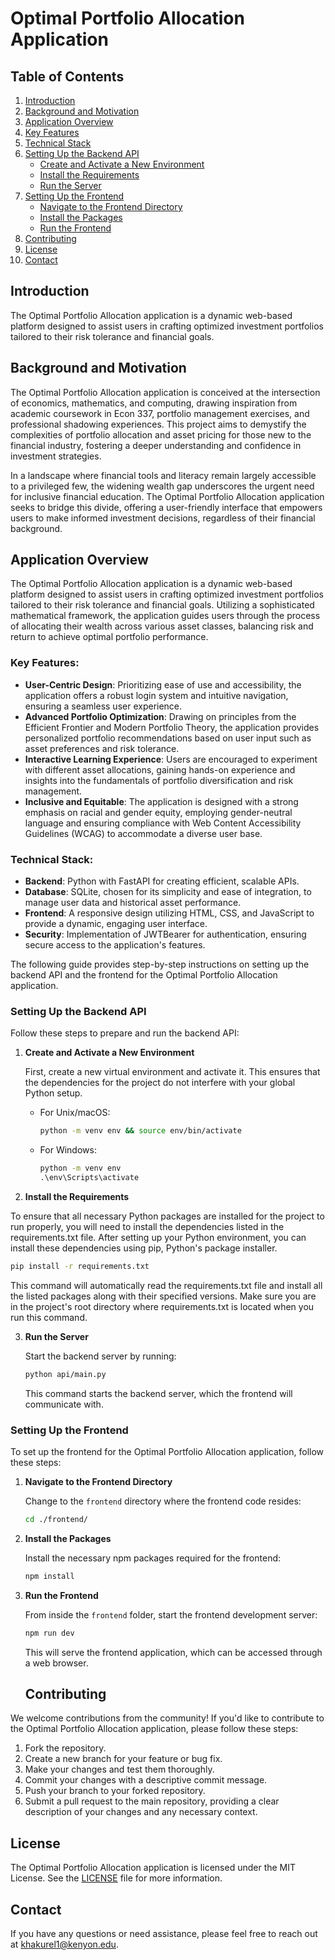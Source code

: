 # Optimal Portfolio Allocation Application

## Table of Contents

1. [Introduction](#introduction)
2. [Background and Motivation](#background-and-motivation)
3. [Application Overview](#application-overview)
4. [Key Features](#key-features)
5. [Technical Stack](#technical-stack)
6. [Setting Up the Backend API](#setting-up-the-backend-api)
   - [Create and Activate a New Environment](#create-and-activate-a-new-environment)
   - [Install the Requirements](#install-the-requirements)
   - [Run the Server](#run-the-server)
7. [Setting Up the Frontend](#setting-up-the-frontend)
   - [Navigate to the Frontend Directory](#navigate-to-the-frontend-directory)
   - [Install the Packages](#install-the-packages)
   - [Run the Frontend](#run-the-frontend)
8. [Contributing](#contributing)
9. [License](#license)
10. [Contact](#contact)

## Introduction

The Optimal Portfolio Allocation application is a dynamic web-based platform designed to assist users in crafting optimized investment portfolios tailored to their risk tolerance and financial goals.

## Background and Motivation

The Optimal Portfolio Allocation application is conceived at the intersection of economics, mathematics, and computing, drawing inspiration from academic coursework in Econ 337, portfolio management exercises, and professional shadowing experiences. This project aims to demystify the complexities of portfolio allocation and asset pricing for those new to the financial industry, fostering a deeper understanding and confidence in investment strategies.

In a landscape where financial tools and literacy remain largely accessible to a privileged few, the widening wealth gap underscores the urgent need for inclusive financial education. The Optimal Portfolio Allocation application seeks to bridge this divide, offering a user-friendly interface that empowers users to make informed investment decisions, regardless of their financial background.

## Application Overview

The Optimal Portfolio Allocation application is a dynamic web-based platform designed to assist users in crafting optimized investment portfolios tailored to their risk tolerance and financial goals. Utilizing a sophisticated mathematical framework, the application guides users through the process of allocating their wealth across various asset classes, balancing risk and return to achieve optimal portfolio performance.

### Key Features:

- **User-Centric Design**: Prioritizing ease of use and accessibility, the application offers a robust login system and intuitive navigation, ensuring a seamless user experience.
- **Advanced Portfolio Optimization**: Drawing on principles from the Efficient Frontier and Modern Portfolio Theory, the application provides personalized portfolio recommendations based on user input such as asset preferences and risk tolerance.
- **Interactive Learning Experience**: Users are encouraged to experiment with different asset allocations, gaining hands-on experience and insights into the fundamentals of portfolio diversification and risk management.
- **Inclusive and Equitable**: The application is designed with a strong emphasis on racial and gender equity, employing gender-neutral language and ensuring compliance with Web Content Accessibility Guidelines (WCAG) to accommodate a diverse user base.

### Technical Stack:

- **Backend**: Python with FastAPI for creating efficient, scalable APIs.
- **Database**: SQLite, chosen for its simplicity and ease of integration, to manage user data and historical asset performance.
- **Frontend**: A responsive design utilizing HTML, CSS, and JavaScript to provide a dynamic, engaging user interface.
- **Security**: Implementation of JWTBearer for authentication, ensuring secure access to the application's features.

The following guide provides step-by-step instructions on setting up the backend API and the frontend for the Optimal Portfolio Allocation application.

### Setting Up the Backend API

Follow these steps to prepare and run the backend API:

1. **Create and Activate a New Environment**

   First, create a new virtual environment and activate it. This ensures that the dependencies for the project do not interfere with your global Python setup.

   - For Unix/macOS:

     ```bash
     python -m venv env && source env/bin/activate
     ```

   - For Windows:

     ```cmd
     python -m venv env
     .\env\Scripts\activate
     ```

2. **Install the Requirements**

To ensure that all necessary Python packages are installed for the project to run properly, you will need to install the dependencies listed in the requirements.txt file. After setting up your Python environment, you can install these dependencies using pip, Python's package installer.
   ```bash
   pip install -r requirements.txt
   ```
This command will automatically read the requirements.txt file and install all the listed packages along with their specified versions. Make sure you are in the project's root directory where requirements.txt is located when you run this command.

3. **Run the Server**

   Start the backend server by running:

   ```bash
   python api/main.py
   ```

   This command starts the backend server, which the frontend will communicate with.

### Setting Up the Frontend

To set up the frontend for the Optimal Portfolio Allocation application, follow these steps:

1. **Navigate to the Frontend Directory**

   Change to the `frontend` directory where the frontend code resides:

   ```bash
   cd ./frontend/
   ```

2. **Install the Packages**

   Install the necessary npm packages required for the frontend:

   ```bash
   npm install
   ```

3. **Run the Frontend**

   From inside the `frontend` folder, start the frontend development server:

   ```bash
   npm run dev
   ```

   This will serve the frontend application, which can be accessed through a web browser.

   ## Contributing

We welcome contributions from the community! If you'd like to contribute to the Optimal Portfolio Allocation application, please follow these steps:

1. Fork the repository.
2. Create a new branch for your feature or bug fix.
3. Make your changes and test them thoroughly.
4. Commit your changes with a descriptive commit message.
5. Push your branch to your forked repository.
6. Submit a pull request to the main repository, providing a clear description of your changes and any necessary context.

## License

The Optimal Portfolio Allocation application is licensed under the MIT License. See the [LICENSE](LICENSE) file for more information.

## Contact

If you have any questions or need assistance, please feel free to reach out at [khakurel1@kenyon.edu](mailto:khakurel1@kenyon.edu).


